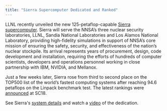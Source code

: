 ```yaml
---
title: "Sierra Supercomputer Dedicated and Ranked"
---
```


LLNL recently unveiled the new 125-petaflop-capable [Sierra supercomputer](https://www.llnl.gov/news/lawrence-livermore-unveils-nnsa%E2%80%99s-sierra-world%E2%80%99s-third-fastest-supercomputer). Sierra will serve the NNSA’s three nuclear security laboratories, LLNL, Sandia National Laboratories and Los Alamos National Laboratory, providing high-fidelity simulations in support of NNSA’s core mission of ensuring the safety, security, and effectiveness of the nation’s nuclear stockpile. Its arrival represents years of procurement, design, code development and installation, requiring the efforts of hundreds of computer scientists, developers and operations personnel working in close partnership with IBM, NVIDIA, and Mellanox.

Just a few weeks later, Sierra rose from third to second place on the TOP500 list of the world’s fastest computing systems after reaching 94.6 petaflops on the Linpack benchmark test. The latest rankings were [announced](https://www.llnl.gov/news/sierra-reaches-higher-altitudes-takes-no-2-spot-list-worlds-fastest-supercomputers) at SC18.

See Sierra's [system details](https://hpc.llnl.gov/hardware/platforms/sierra) and watch a [video](https://www.youtube.com/watch?v=FHWK_zXCqUQ) of the dedication.
